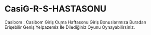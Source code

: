 # CasiG-R-S-HASTASONU
Casibom : Casibom Giriş Cuma Haftasonu Giriş Bonuslarımıza Buradan Erişebilir Geniş Yelpazemiz İle Dilediğiniz Oyunu Oynayabilirsiniz.
